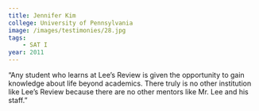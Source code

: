 ```yaml
---
title: Jennifer Kim
college: University of Pennsylvania
image: /images/testimonies/28.jpg
tags:
    - SAT I
year: 2011
---
```


“Any student who learns at Lee’s Review is given the opportunity to gain
knowledge about life beyond academics. There truly is no other institution
like Lee’s Review because there are no other mentors like Mr. Lee and his
staff.”
